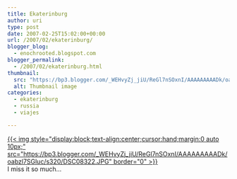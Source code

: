 ```yaml
---
title: Ekaterinburg
author: uri
type: post
date: 2007-02-25T15:02:00+00:00
url: /2007/02/ekaterinburg/
blogger_blog:
  - enochrooted.blogspot.com
blogger_permalink:
  - /2007/02/ekaterinburg.html
thumbnail:
  src: "https://bp3.blogger.com/_WEHvyZj_jiU/ReGl7nSOxnI/AAAAAAAAADk/oabzl7SGluc/s320/DSC08322.JPG"
  alt: Thumbnail image
categories:
  - ekaterinburg
  - russia
  - viajes

---
```

[{{< img style="display:block;text-align:center;cursor:hand;margin:0 auto 10px;" src="https://bp3.blogger.com/_WEHvyZj_jiU/ReGl7nSOxnI/AAAAAAAAADk/oabzl7SGluc/s320/DSC08322.JPG" border="0" >}}][1]  
I miss it so much&#8230;

 [1]: https://bp3.blogger.com/_WEHvyZj_jiU/ReGl7nSOxnI/AAAAAAAAADk/oabzl7SGluc/s1600-h/DSC08322.JPG